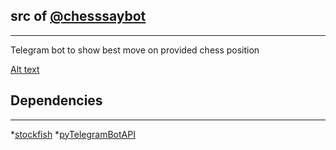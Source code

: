 ## src of [@chesssaybot](https://telegram.me/chesssaybot)
----------

Telegram bot to show best move on provided chess position

[Alt text](https://github.com/Dani4kor/telegram-chessbot/example.png)

## Dependencies
----------

*[stockfish](https://github.com/Dani4kor/stockfishpy)
*[pyTelegramBotAPI](https://github.com/eternnoir/pyTelegramBotAPI)

